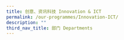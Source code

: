```yaml
---
title: 创意、资讯科技 Innovation & ICT
permalink: /our-programmes/Innovation-ICT/
description: ""
third_nav_title: 部门 Departments
---
```






